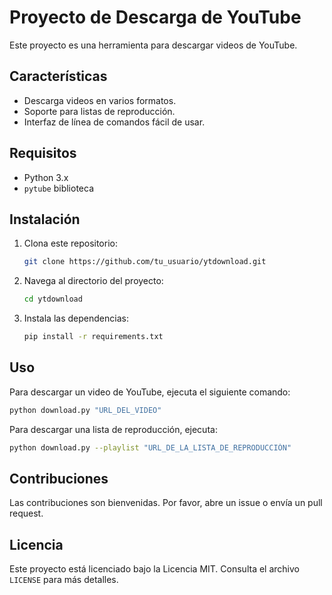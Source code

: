 # Proyecto de Descarga de YouTube

Este proyecto es una herramienta para descargar videos de YouTube.

## Características

- Descarga videos en varios formatos.
- Soporte para listas de reproducción.
- Interfaz de línea de comandos fácil de usar.

## Requisitos

- Python 3.x
- `pytube` biblioteca

## Instalación

1. Clona este repositorio:
    ```bash
    git clone https://github.com/tu_usuario/ytdownload.git
    ```
2. Navega al directorio del proyecto:
    ```bash
    cd ytdownload
    ```
3. Instala las dependencias:
    ```bash
    pip install -r requirements.txt
    ```

## Uso

Para descargar un video de YouTube, ejecuta el siguiente comando:
```bash
python download.py "URL_DEL_VIDEO"
```

Para descargar una lista de reproducción, ejecuta:
```bash
python download.py --playlist "URL_DE_LA_LISTA_DE_REPRODUCCIÓN"
```

## Contribuciones

Las contribuciones son bienvenidas. Por favor, abre un issue o envía un pull request.

## Licencia

Este proyecto está licenciado bajo la Licencia MIT. Consulta el archivo `LICENSE` para más detalles.